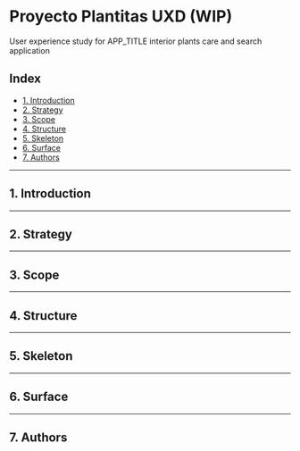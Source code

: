 # Proyecto Plantitas UXD (WIP)

User experience study for APP_TITLE
interior plants care and search application

## Index

- [1. Introduction](#1-introduction)
- [2. Strategy](#2-strategy)
- [3. Scope](#3-scope)
- [4. Structure](#4-structure)
- [5. Skeleton](#5-skeleton)
- [6. Surface](#6-surface)
- [7. Authors](#7-authors)

---

## 1. Introduction

---

## 2. Strategy

---

## 3. Scope

---

## 4. Structure

---

## 5. Skeleton

---

## 6. Surface

---

## 7. Authors